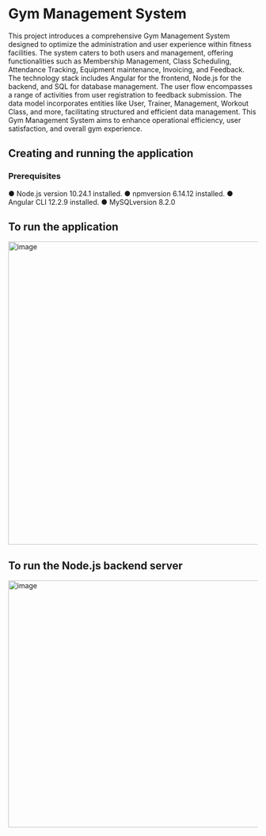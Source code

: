 # Gym Management System 

This project introduces a comprehensive Gym Management System designed to optimize the
administration and user experience within fitness facilities. The system caters to both users and
management, offering functionalities such as Membership Management, Class Scheduling,
Attendance Tracking, Equipment maintenance, Invoicing, and Feedback. The technology stack
includes Angular for the frontend, Node.js for the backend, and SQL for database management. The
user flow encompasses a range of activities from user registration to feedback submission. The data
model incorporates entities like User, Trainer, Management, Workout Class, and more, facilitating
structured and efficient data management. This Gym Management System aims to enhance
operational efficiency, user satisfaction, and overall gym experience.

 ## Creating and running the application
 ### Prerequisites
   ● Node.js version 10.24.1 installed.
   ● npmversion 6.14.12 installed.
   ● Angular CLI 12.2.9 installed.
   ● MySQLversion 8.2.0


## To run the application
<img width="848" height="611" alt="image" src="https://github.com/user-attachments/assets/bd59942a-180e-46b6-933d-03d5f1e13290" />

## To run the Node.js backend server
<img width="832" height="498" alt="image" src="https://github.com/user-attachments/assets/a8e4ae3d-3ae6-4af1-834c-15697e182a35" />

